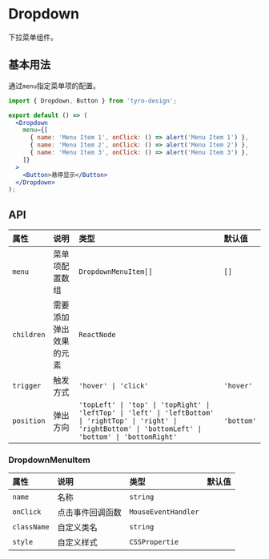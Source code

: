 # Dropdown

下拉菜单组件。

## 基本用法

通过`menu`指定菜单项的配置。

```jsx
import { Dropdown, Button } from 'tyro-design';

export default () => (
  <Dropdown
    menu={[
      { name: 'Menu Item 1', onClick: () => alert('Menu Item 1') },
      { name: 'Menu Item 2', onClick: () => alert('Menu Item 2') },
      { name: 'Menu Item 3', onClick: () => alert('Menu Item 3') },
    ]}
  >
    <Button>悬停显示</Button>
  </Dropdown>
);
```

## API

| 属性       | 说明                   | 类型                                                                                                                                                             | 默认值     |
| :--------- | :--------------------- | :--------------------------------------------------------------------------------------------------------------------------------------------------------------- | :--------- |
| `menu`     | 菜单项配置数组         | `DropdownMenuItem[]`                                                                                                                                             | `[]`       |
| `children` | 需要添加弹出效果的元素 | `ReactNode`                                                                                                                                                      |            |
| `trigger`  | 触发方式               | `'hover' \| 'click'`                                                                                                                                             | `'hover'`  |
| `position` | 弹出方向               | `'topLeft' \| 'top' \| 'topRight' \| 'leftTop' \| 'left' \| 'leftBottom' \| 'rightTop' \| 'right' \| 'rightBottom' \| 'bottomLeft' \| 'bottom' \| 'bottomRight'` | `'bottom'` |

### DropdownMenuItem

| 属性        | 说明             | 类型                | 默认值 |
| :---------- | :--------------- | :------------------ | :----- |
| `name`      | 名称             | `string`            |        |
| `onClick`   | 点击事件回调函数 | `MouseEventHandler` |        |
| `className` | 自定义类名       | `string`            |        |
| `style`     | 自定义样式       | `CSSPropertie`      |        |

